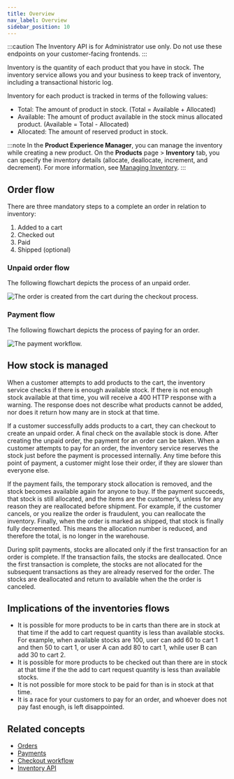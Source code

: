 ```yaml
---
title: Overview
nav_label: Overview
sidebar_position: 10
---
```


:::caution
The Inventory API is for Administrator use only. Do not use these endpoints on your customer-facing frontends.
:::

Inventory is the quantity of each product that you have in stock. The inventory service allows you and your business to keep track of inventory, including a transactional historic log.

Inventory for each product is tracked in terms of the following values:

- Total: The amount of product in stock. (Total = Available + Allocated)
- Available: The amount of product available in the stock minus allocated product. (Available = Total - Allocated)
- Allocated: The amount of reserved product in stock.

:::note
In the **Product Experience Manager**, you can manage the inventory while creating a new product. On the **Products** page > **Inventory** tab, you can specify the inventory details (allocate, deallocate, increment, and decrement). For more information, see [Managing Inventory](/docs/pxm/inventories/inventory).
:::

## Order flow

There are three mandatory steps to a complete an order in relation to inventory:

1. Added to a cart
2. Checked out
3. Paid
4. Shipped (optional)

### Unpaid order flow

The following flowchart depicts the process of an unpaid order.

![The order is created from the cart during the checkout process.](/assets/order-flow.png)

### Payment flow

The following flowchart depicts the process of paying for an order.

![The payment workflow.](/assets/payment-workflow-1.png)

## How stock is managed

When a customer attempts to add products to the cart, the inventory service checks if there is enough available stock. If there is not enough stock available at that time, you will receive a 400 HTTP response with a warning. The response does not describe what products cannot be added, nor does it return how many are in stock at that time.

If a customer successfully adds products to a cart, they can checkout to create an unpaid order. A final check on the available stock is done. After creating the unpaid order, the payment for an order can be taken. When a customer attempts to pay for an order, the inventory service reserves the stock just before the payment is processed internally. Any time before this point of payment, a customer might lose their order, if they are slower than everyone else.

If the payment fails, the temporary stock allocation is removed, and the stock becomes available again for anyone to buy. If the payment succeeds, that stock is still allocated, and the items are the customer’s, unless for any reason they are reallocated before shipment. For example, if the customer cancels, or you realize the order is fraudulent, you can reallocate the inventory. Finally, when the order is marked as shipped, that stock is finally fully decremented. This means the allocation number is reduced, and therefore the total, is no longer in the warehouse.

During split payments, stocks are allocated only if the first transaction for an order is complete. If the transaction fails, the stocks are deallocated. Once the first transaction is complete, the stocks are not allocated for the subsequent transactions as they are already reserved for the order. The stocks are deallocated and return to available when the the order is canceled.

## Implications of the inventories flows

- It is possible for more products to be in carts than there are in stock at that time if the add to cart request quantity is less than available stocks. For example, when available stocks are 100, user can add 60 to cart 1 and then 50 to cart 1, or user A can add 80 to cart 1, while user B can add 30 to cart 2.
- It is possible for more products to be checked out than there are in stock at that time if the the add to cart request quantity is less than available stocks.
- It is not possible for more stock to be paid for than is in stock at that time.
- It is a race for your customers to pay for an order, and whoever does not pay fast enough, is left disappointed.

## Related concepts

- [Orders](/docs/orders/orders)
- [Payments](/docs/payment/payments)
- [Checkout workflow](/docs/checkout/checkout)
- [Inventory API](/docs/pxm/inventories/inventory)
